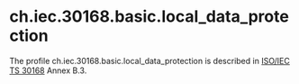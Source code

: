 # ch.iec.30168.basic.local_data_protection

The profile ch.iec.30168.basic.local_data_protection is described in
[ISO/IEC TS 30168](https://www.iso.org/standard/53288.html) Annex B.3.